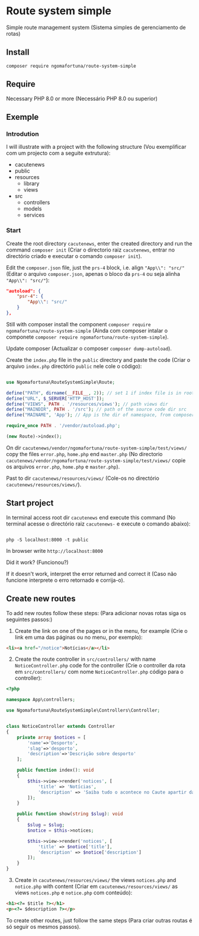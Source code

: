 # Route system simple
Simple route management system (Sistema simples de gerenciamento de rotas)

## Install
```shell
composer require ngomafortuna/route-system-simple

```

## Require
Necessary PHP 8.0 or more (Necessário PHP 8.0 ou superior)

## Exemple
### Introdution
I will illustrate with a project with the following structure (Vou exemplificar com um projecto com a seguite extrutura):
- cacutenews
 - public
 - resources
    - library
    - views
 - src
    - controllers
    - models
    - services

### Start
Create the root directory `cacutenews`, enter the created directory and run the command `composer init` (Criar o directorio raiz `cacutenews`, entrar no directório criado e executar o comando `composer init`).

Edit the `composer.json` file, just the `prs-4` block, i.e. align `"App\\": "src/"` (Editar o arquivo `composer.json`, apenas o bloco da `prs-4` ou seja alinha `"App\\": "src/"`):
```json
"autoload": {
    "psr-4": {
        "App\\": "src/"
    }
},
```

Still with composer install the component `composer require ngomafortuna/route-system-simple` (Ainda com composer intalar o componete `composer require ngomafortuna/route-system-simple`).

Update composer (Actualizar o composer `composer dump-autoload`).

Create the `index.php` file in the `public` directory and paste the code (Criar o arquivo `index.php` directório `public` nele cole o código):

```php

use Ngomafortuna\RouteSystemSimple\Route;

define("PATH", dirname(__FILE__, 2)); // set 1 if index file is in root dir
define("URL", $_SERVER['HTTP_HOST']);
define("VIEWS", PATH . '/resources/views'); // path views dir
define("MAINDIR", PATH . '/src'); // path of the source code dir src
define("MAINAME", 'App'); // App is the dir of namespace, from composer.json

require_once PATH . '/vendor/autoload.php';

(new Route)->index();

```

On dir `cacutenews/vendor/ngomafortuna/route-system-simple/test/views/` copy the files `error.php`, `home.php` end `master.php`
(No directorio `cacutenews/vendor/ngomafortuna/route-system-simple/test/views/` copie os arquivos `error.php`, `home.php` e `master.php`).

Past to dir `cacutenews/resources/views/` (Cole-os no directório `cacutenews/resources/views/`).

## Start project
In terminal access root dir `cacutenews` end execute this command (No terminal acesse o directório raiz `cacutenews-` e execute o comando abaixo):
```shell

php -S localhost:8000 -t public

```
In browser write `http://localhost:8000`

Did it work? (Funcionou?)

If it doesn't work, interpret the error returned and correct it (Caso não funcione interprete o erro retornado e corrija-o).

## Create new routes
To add new routes follow these steps: (Para adicionar novas rotas siga os seguintes passos:)
1. Create the link on one of the pages or in the menu, for example (Crie o link em uma das páginas ou no menu, por exemplo):
```html
<li><a href="/notice">Notícias</a></li>
```

2. Create the route controller in `src/controllers/` with name `NoticeController.php` code for the controller (Crie o controller da rota em `src/controllers/` com nome `NoticeController.php` código para o controller):

```php
<?php

namespace App\controllers;

use Ngomafortuna\RouteSystemSimple\Controllers\Controller;


class NoticeController extends Controller
{
    private array $notices = [
        'name'=>'Desporto', 
        'slag'=>'desporto', 
        'description'=>'Descrição sobre desporto'
    ];

    public function index(): void
    {
        $this->view->render('notices', [
            'title' => 'Notícias',
            'description' => 'Saiba tudo o acontece no Caute apartir daqui.'
        ]);
    }

    public function show(string $slug): void
    {
        $slug = $slug;
        $notice = $this->notices;

        $this->view->render('notices', [
            'title' => $notice['title'],
            'description' => $notice['description']
        ]);
    }
}

```

3. Create in `cacutenews/resources/views/` the views `notices.php` and `notice.php` with content (Criar em `cacutenews/resources/views/` as views `notices.php` e `notice.php` com conteúdo):
```html
<h1><?= $title ?></h1>
<p><?= $description ?></p>
```

To create other routes, just follow the same steps (Para criar outras routas é só seguir os mesmos passos).
